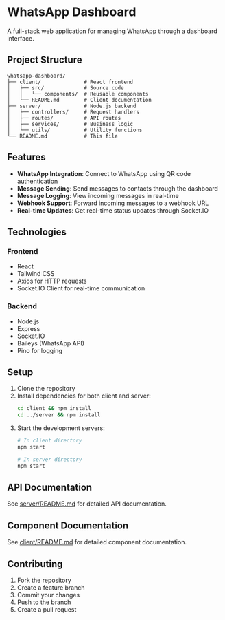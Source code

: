 # WhatsApp Dashboard

A full-stack web application for managing WhatsApp through a dashboard interface.

## Project Structure

```
whatsapp-dashboard/
├── client/              # React frontend
│   ├── src/             # Source code
│   │   └── components/  # Reusable components
│   └── README.md        # Client documentation
├── server/              # Node.js backend
│   ├── controllers/     # Request handlers
│   ├── routes/          # API routes
│   ├── services/        # Business logic
│   └── utils/           # Utility functions
└── README.md            # This file
```

## Features

- **WhatsApp Integration**: Connect to WhatsApp using QR code authentication
- **Message Sending**: Send messages to contacts through the dashboard
- **Message Logging**: View incoming messages in real-time
- **Webhook Support**: Forward incoming messages to a webhook URL
- **Real-time Updates**: Get real-time status updates through Socket.IO

## Technologies

### Frontend
- React
- Tailwind CSS
- Axios for HTTP requests
- Socket.IO Client for real-time communication

### Backend
- Node.js
- Express
- Socket.IO
- Baileys (WhatsApp API)
- Pino for logging

## Setup

1. Clone the repository
2. Install dependencies for both client and server:
   ```bash
   cd client && npm install
   cd ../server && npm install
   ```
3. Start the development servers:
   ```bash
   # In client directory
   npm start
   
   # In server directory
   npm start
   ```

## API Documentation

See [server/README.md](server/README.md) for detailed API documentation.

## Component Documentation

See [client/README.md](client/README.md) for detailed component documentation.

## Contributing

1. Fork the repository
2. Create a feature branch
3. Commit your changes
4. Push to the branch
5. Create a pull request